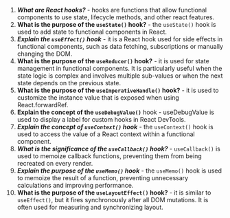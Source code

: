 1. ***What are React hooks?*** - hooks are functions that allow functional components to use state, lifecycle methods, and other react features.
2. **What is the purpose of the `useState()` hook?** - the `useState()` hook is used to add state to functional components in React.
3. ***Explain the `useEffect()` hook*** - it is a React hook used for side effects in functional components, such as data fetching, subscriptions or manually changing the DOM.
4. **What is the purpose of the `useReducer()` hook?** - it is used for state management in functional components. It is particularly useful when the state logic is complex and involves multiple sub-values or when the next state depends on the previous state.
5. **What is the purpose of the `useImperativeHandle()` hook?** - it is used to customize the instance value that is exposed when using React.forwardRef.
6. **Explain the concept of the `useDebugValue()`** hook - useDebugValue is used to display a label for custom hooks in React DevTools.
7. ***Explain the concept of `useContext()` hook*** - the `useContext()` hook is used to access the value of a React context within a functional component.
8. ***What is the significance of the `useCallback()` hook?*** - `useCallback()` is used to memoize callback functions, preventing them from being recreated on every render.
9. ***Explain the purpose of the `useMemo()` hook*** - the `useMemo()` hook is used to memoize the result of a function, preventing unnecessary calculations and improving performance.
10. **What is the purpose of the `useLayoutEffect()` hook?** - it is similar to `useEffect()`, but it fires synchronously after all DOM mutations. It is often used for measuring and synchronizing layout.